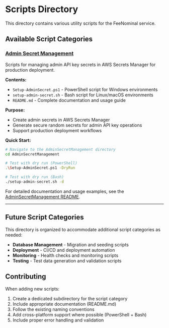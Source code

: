# Scripts Directory

This directory contains various utility scripts for the FeeNominal service.

## Available Script Categories

### [Admin Secret Management](./AdminSecretManagement/)

Scripts for managing admin API key secrets in AWS Secrets Manager for production deployment.

**Contents:**
- `Setup-AdminSecret.ps1` - PowerShell script for Windows environments
- `setup-admin-secret.sh` - Bash script for Linux/macOS environments
- `README.md` - Complete documentation and usage guide

**Purpose:**
- Create admin secrets in AWS Secrets Manager
- Generate secure random secrets for admin API key operations
- Support production deployment workflows

**Quick Start:**
```bash
# Navigate to the AdminSecretManagement directory
cd AdminSecretManagement

# Test with dry run (PowerShell)
.\Setup-AdminSecret.ps1 -DryRun

# Test with dry run (Bash)
./setup-admin-secret.sh -d
```

For detailed documentation and usage examples, see the [AdminSecretManagement README](./AdminSecretManagement/README.md).

---

## Future Script Categories

This directory is organized to accommodate additional script categories as needed:

- **Database Management** - Migration and seeding scripts
- **Deployment** - CI/CD and deployment automation
- **Monitoring** - Health checks and monitoring scripts
- **Testing** - Test data generation and validation scripts

## Contributing

When adding new scripts:

1. Create a dedicated subdirectory for the script category
2. Include appropriate documentation (README.md)
3. Follow the existing naming conventions
4. Add cross-platform support where possible (PowerShell + Bash)
5. Include proper error handling and validation 